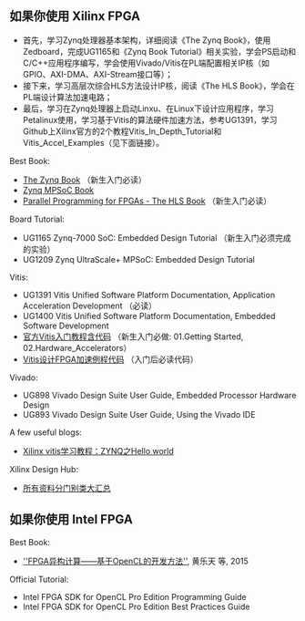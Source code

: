## 如果你使用 Xilinx FPGA
- 首先，学习Zynq处理器基本架构，详细阅读《The Zynq Book》，使用Zedboard，完成UG1165和《Zynq Book Tutorial》相关实验，学会PS启动和C/C++应用程序编写，学会使用Vivado/Vitis在PL端配置相关IP核（如GPIO、AXI-DMA、AXI-Stream接口等）；
- 接下来，学习高层次综合HLS方法设计IP核，阅读《The HLS Book》，学会在PL端设计算法加速电路；
- 最后，学习在Zynq处理器上启动Linxu、在Linux下设计应用程序，学习Petalinux使用，学习基于Vitis的算法硬件加速方法，参考UG1391，学习Github上Xilinx官方的2个教程Vitis_In_Depth_Tutorial和Vitis_Accel_Examples（见下面链接）。


Best Book:
- [The Zynq Book](www.zynqbook.com) （新生入门必读）
- [Zynq MPSoC Book](https://www.zynq-mpsoc-book.com) 
- [Parallel Programming for FPGAs - The HLS Book](http://kastner.ucsd.edu/hlsbook/) （新生入门必读）

Board Tutorial:

- UG1165 Zynq-7000 SoC: Embedded Design Tutorial （新生入门必须完成的实验）
- UG1209 Zynq UltraScale+ MPSoC: Embedded Design Tutorial

Vitis:

- UG1391 Vitis Unified Software Platform Documentation, Application Acceleration Development  （必读）
- UG1400 Vitis Unified Software Platform Documentation, Embedded Software Development
- [官方Vitis入门教程含代码](https://github.com/Xilinx/Vitis-In-Depth-Tutorial) （新生入门必做: 01.Getting Started, 02.Hardware_Accelerators）
- [Vitis设计FPGA加速例程代码](https://github.com/Xilinx/Vitis_Accel_Examples) （入门后必读代码）

Vivado:

- UG898 Vivado Design Suite User Guide, Embedded Processor Hardware Design
- UG893 Vivado Design Suite User Guide, Using the Vivado IDE

A few useful blogs:

- [Xilinx vitis学习教程：ZYNQ之Hello world](https://blog.csdn.net/longfei_3/article/details/103757018)

Xilinx Design Hub:

- [所有资料分门别类大汇总](https://www.xilinx.com/support/documentation-navigation/design-hubs.html)

## 如果你使用 Intel FPGA

Best Book:

- [''FPGA异构计算——基于OpenCL的开发方法''](https://baike.baidu.com/item/FPGA%E5%BC%82%E6%9E%84%E8%AE%A1%E7%AE%97%E2%80%94%E2%80%94%E5%9F%BA%E4%BA%8EOpenCL%E7%9A%84%E5%BC%80%E5%8F%91%E6%96%B9%E6%B3%95), 黄乐天 等, 2015

Official Tutorial:

- Intel FPGA SDK for OpenCL Pro Edition Programming Guide
- Intel FPGA SDK for OpenCL Pro Edition Best Practices Guide